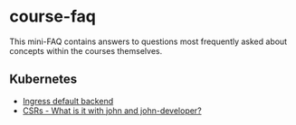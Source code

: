 # course-faq

This mini-FAQ contains answers to questions most frequently asked about concepts within the courses themselves.

## Kubernetes

* [Ingress default backend](./kubernetes/ingress-default-backend.md)
* [CSRs - What is it with john and john-developer?](./kubernetes/csr-john-johndeveloper.md)

